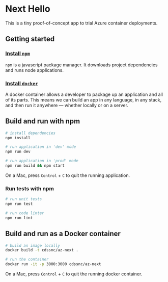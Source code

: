 # Next Hello

This is a tiny proof-of-concept app to trial Azure container deployments.

## Getting started

### [Install `npm`](https://www.npmjs.com/get-npm)

`npm` is a javascript package manager. It downloads project dependencies and runs node applications.

### [Install `docker`](https://docs.docker.com/install/)

A docker container allows a developer to package up an application and all of its parts. This means we can build an app in any language, in any stack, and then run it anywhere — whether locally or on a server.

## Build and run with npm

```bash
# install dependencies
npm install

# run application in 'dev' mode
npm run dev

# run application in 'prod' mode
npm run build && npm start
```

On a Mac, press `Control` + `C` to quit the running application.

### Run tests with npm

```bash
# run unit tests
npm run test

# run code linter
npm run lint
```

## Build and run as a Docker container

```bash
# build an image locally
docker build -t cdssnc/az-next .

# run the container
docker run -it -p 3000:3000 cdssnc/az-next
```

On a Mac, press `Control` + `C` to quit the running docker container.
